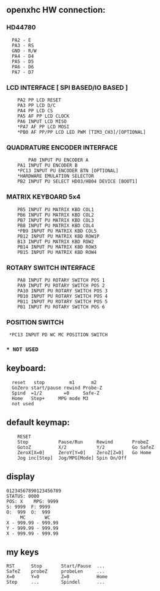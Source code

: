 ## openxhc HW connection:

### HD44780
```
  PA2 - E
  PA3 - RS
  GND - R/W
  PA4 - D4
  PA5 - D5
  PA6 - D6
  PA7 - D7
```

### LCD INTERFACE [ SPI BASED/IO BASED ]
```
	PA2 PP LCD RESET
	PA3 PP LCD D/C
	PA4 PP LCD CS
	PA5 AF PP LCD CLOCK
	PA6 INPUT LCD MISO
	*PA7 AF PP LCD MOSI
	*PB0 AF PP/PP LCD LED PWM [TIM3_CH3]/[OPTIONAL]
```

### QUADRATURE ENCODER INTERFACE
```
        PA0 INPUT PU ENCODER A
	PA1 INPUT PU ENCODER B
	*PC13 INPUT PU ENCODER BTN [OPTIONAL]
	*HARDWARE EMULATION SELECTOR
	PB2 INPUT PU SELECT HD03/HB04 DEVICE [BOOT1]
```

### MATRIX KEYBOARD 5x4
```
	PB5 INPUT PU MATRIX KBD COL1
	PB6 INPUT PU MATRIX KBD COL2
	PB7 INPUT PU MATRIX KBD COL3
	PB8 INPUT PU MATRIX KBD COL4
	*PB9 INPUT PU MATRIX KBD COL5
	PB12 INPUT PU MATRIX KBD ROW1P
	B13 INPUT PU MATRIX KBD ROW2
	PB14 INPUT PU MATRIX KBD ROW3
	PB15 INPUT PU MATRIX KBD ROW4
```

### ROTARY SWITCH INTERFACE
```
	PA8 INPUT PU ROTARY SWITCH POS 1
	PA9 INPUT PU ROTARY SWITCH POS 2
	PA10 INPUT PU ROTARY SWITCH POS 3
	PB10 INPUT PU ROTARY SWITCH POS 4
	PB11 INPUT PU ROTARY SWITCH POS 5
	PB1 INPUT PU ROTARY SWITCH POS 6
```

### POSITION SWITCH
```	*PC13 INPUT PD WC MC POSITION SWITCH```
### ```* NOT USED```

## keyboard:
```
  reset   stop         m1      m2
  GoZero start/pause rewind Probe-Z
  Spind  =1/2        =0     Safe-Z
  Home   Step+     MPG mode M3
  not used
```

## default keymap:
```
	RESET
	Stop           Pause/Run     Rewind       ProbeZ
	GotoZ          X/2           Y/2          Go SafeZ
	ZeroX[X=0]     ZeroY[Y=0]    ZeroZ[Z=0]   Go Home
	Jog inc[Step]  Jog/MPG[Mode] Spin On/Off
```

## display
```
01234567890123456789
STATUS: 0000
POS: X    MPG: 9999
S: 9999  F: 9999
O:  999  O:  999
     MC       WC
X - 999.99 - 999.99
Y - 999.99 - 999.99
X - 999.99 - 999.99
```

## my keys
```
RST      Stop       Start/Pause  ...
SafeZ    probeZ     probeLen     ...
X=0      Y=0        Z=0          Home
Step     ...        Spindel      ...
```

